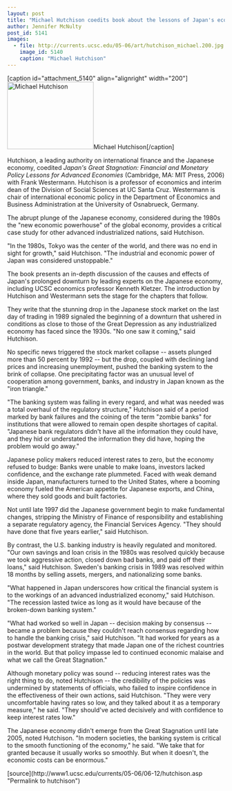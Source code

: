 ```yaml
---
layout: post
title: "Michael Hutchison coedits book about the lessons of Japan's economic downturn"
author: Jennifer McNulty
post_id: 5141
images:
  - file: http://currents.ucsc.edu/05-06/art/hutchison_michael.200.jpg
    image_id: 5140
    caption: "Michael Hutchison"
---
```


[caption id="attachment_5140" align="alignright" width="200"]<a href="http://localhost/mysite/wp-content/uploads/2006/06/hutchison_michael.200.jpg"><img class="size-full wp-image-5140" src="http://localhost/mysite/wp-content/uploads/2006/06/hutchison_michael.200.jpg" alt="Michael Hutchison" width="200" height="156" /></a>Michael Hutchison[/caption]
<a name="content" id="content"></a>
<p>
  Hutchison, a leading authority on international finance and the Japanese economy, coedited <i>Japan's Great Stagnation: Financial and Monetary Policy Lessons for Advanced Economies</i> (Cambridge, MA: MIT Press, 2006) with Frank Westermann. Hutchison is a professor of economics and interim dean of the Division of Social Sciences at UC Santa Cruz. Westermann is chair of international economic policy in the Department of Economics and Business Administration at the University of Osnabrueck, Germany.
</p>
<p>
  The abrupt plunge of the Japanese economy, considered during the 1980s the "new economic powerhouse" of the global economy, provides a critical case study for other advanced industrialized nations, said Hutchison.
</p>
<p>
  "In the 1980s, Tokyo was the center of the world, and there was no end in sight for growth," said Hutchison. "The industrial and economic power of Japan was considered unstoppable."
</p>
<p>
  The book presents an in-depth discussion of the causes and effects of Japan's prolonged downturn by leading experts on the Japanese economy, including UCSC economics professor Kenneth Kletzer. The introduction by Hutchison and Westermann sets the stage for the chapters that follow.
</p>
<p>
  They write that the stunning drop in the Japanese stock market on the last day of trading in 1989 signaled the beginning of a downturn that ushered in conditions as close to those of the Great Depression as any industrialized economy has faced since the 1930s. "No one saw it coming," said Hutchison.
</p>
<p>
  No specific news triggered the stock market collapse -- assets plunged more than 50 percent by 1992 -- but the drop, coupled with declining land prices and increasing unemployment, pushed the banking system to the brink of collapse. One precipitating factor was an unusual level of cooperation among government, banks, and industry in Japan known as the "iron triangle."
</p>
<p>
  "The banking system was failing in every regard, and what was needed was a total overhaul of the regulatory structure," Hutchison said of a period marked by bank failures and the coining of the term "zombie banks" for institutions that were allowed to remain open despite shortages of capital. "Japanese bank regulators didn't have all the information they could have, and they hid or understated the information they did have, hoping the problem would go away."
</p>
<p>
  Japanese policy makers reduced interest rates to zero, but the economy refused to budge: Banks were unable to make loans, investors lacked confidence, and the exchange rate plummeted. Faced with weak demand inside Japan, manufacturers turned to the United States, where a booming economy fueled the American appetite for Japanese exports, and China, where they sold goods and built factories.
</p>
<p>
  Not until late 1997 did the Japanese government begin to make fundamental changes, stripping the Ministry of Finance of responsibility and establishing a separate regulatory agency, the Financial Services Agency. "They should have done that five years earlier," said Hutchison.
</p>
<p>
  By contrast, the U.S. banking industry is heavily regulated and monitored. "Our own savings and loan crisis in the 1980s was resolved quickly because we took aggressive action, closed down bad banks, and paid off their loans," said Hutchison. Sweden's banking crisis in 1989 was resolved within 18 months by selling assets, mergers, and nationalizing some banks.
</p>
<p>
  "What happened in Japan underscores how critical the financial system is to the workings of an advanced industrialized economy," said Hutchison. "The recession lasted twice as long as it would have because of the broken-down banking system."
</p>
<p>
  "What had worked so well in Japan -- decision making by consensus -- became a problem because they couldn't reach consensus regarding how to handle the banking crisis," said Hutchison. "It had worked for years as a postwar development strategy that made Japan one of the richest countries in the world. But that policy impasse led to continued economic malaise and what we call the Great Stagnation."
</p>
<p>
  Although monetary policy was sound -- reducing interest rates was the right thing to do, noted Hutchison -- the credibility of the policies was undermined by statements of officials, who failed to inspire confidence in the effectiveness of their own actions, said Hutchison. "They were very uncomfortable having rates so low, and they talked about it as a temporary measure," he said. "They should've acted decisively and with confidence to keep interest rates low."
</p>
<p>
  The Japanese economy didn't emerge from the Great Stagnation until late 2005, noted Hutchison. "In modern societies, the banking system is critical to the smooth functioning of the economy," he said. "We take that for granted because it usually works so smoothly. But when it doesn't, the economic costs can be enormous."
</p>
[source](http://www1.ucsc.edu/currents/05-06/06-12/hutchison.asp "Permalink to hutchison")
